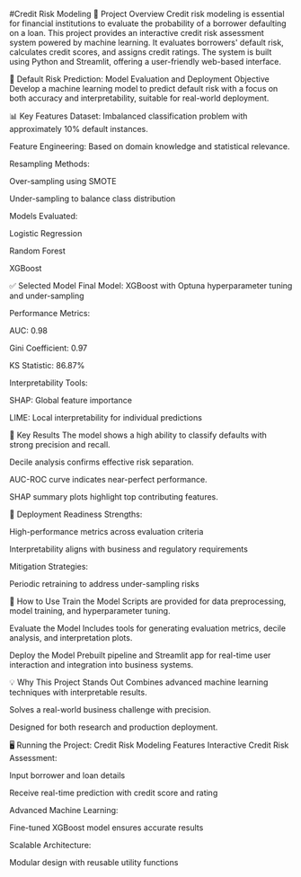 #Credit Risk Modeling
📌 Project Overview
Credit risk modeling is essential for financial institutions to evaluate the probability of a borrower defaulting on a loan. This project provides an interactive credit risk assessment system powered by machine learning. It evaluates borrowers' default risk, calculates credit scores, and assigns credit ratings. The system is built using Python and Streamlit, offering a user-friendly web-based interface.

🎯 Default Risk Prediction: Model Evaluation and Deployment
Objective
Develop a machine learning model to predict default risk with a focus on both accuracy and interpretability, suitable for real-world deployment.

📊 Key Features
Dataset: Imbalanced classification problem with approximately 10% default instances.

Feature Engineering: Based on domain knowledge and statistical relevance.

Resampling Methods:

Over-sampling using SMOTE

Under-sampling to balance class distribution

Models Evaluated:

Logistic Regression

Random Forest

XGBoost

✅ Selected Model
Final Model: XGBoost with Optuna hyperparameter tuning and under-sampling

Performance Metrics:

AUC: 0.98

Gini Coefficient: 0.97

KS Statistic: 86.87%

Interpretability Tools:

SHAP: Global feature importance

LIME: Local interpretability for individual predictions

🧪 Key Results
The model shows a high ability to classify defaults with strong precision and recall.

Decile analysis confirms effective risk separation.

AUC-ROC curve indicates near-perfect performance.

SHAP summary plots highlight top contributing features.

🚀 Deployment Readiness
Strengths:

High-performance metrics across evaluation criteria

Interpretability aligns with business and regulatory requirements

Mitigation Strategies:

Periodic retraining to address under-sampling risks

🧰 How to Use
Train the Model
Scripts are provided for data preprocessing, model training, and hyperparameter tuning.

Evaluate the Model
Includes tools for generating evaluation metrics, decile analysis, and interpretation plots.

Deploy the Model
Prebuilt pipeline and Streamlit app for real-time user interaction and integration into business systems.

💡 Why This Project Stands Out
Combines advanced machine learning techniques with interpretable results.

Solves a real-world business challenge with precision.

Designed for both research and production deployment.

🖥️ Running the Project: Credit Risk Modeling
Features
Interactive Credit Risk Assessment:

Input borrower and loan details

Receive real-time prediction with credit score and rating

Advanced Machine Learning:

Fine-tuned XGBoost model ensures accurate results

Scalable Architecture:

Modular design with reusable utility functions
